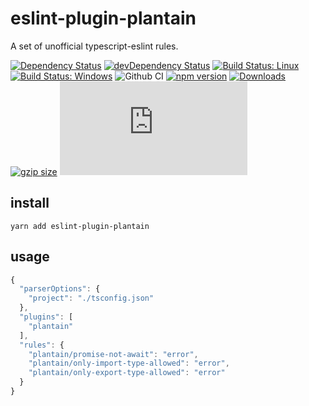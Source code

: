 # eslint-plugin-plantain

A set of unofficial typescript-eslint rules.

[![Dependency Status](https://david-dm.org/plantain-00/eslint-plugin-plantain.svg)](https://david-dm.org/plantain-00/eslint-plugin-plantain)
[![devDependency Status](https://david-dm.org/plantain-00/eslint-plugin-plantain/dev-status.svg)](https://david-dm.org/plantain-00/eslint-plugin-plantain#info=devDependencies)
[![Build Status: Linux](https://travis-ci.org/plantain-00/eslint-plugin-plantain.svg?branch=master)](https://travis-ci.org/plantain-00/eslint-plugin-plantain)
[![Build Status: Windows](https://ci.appveyor.com/api/projects/status/github/plantain-00/eslint-plugin-plantain?branch=master&svg=true)](https://ci.appveyor.com/project/plantain-00/eslint-plugin-plantain/branch/master)
![Github CI](https://github.com/plantain-00/eslint-plugin-plantain/workflows/Github%20CI/badge.svg)
[![npm version](https://badge.fury.io/js/eslint-plugin-plantain.svg)](https://badge.fury.io/js/eslint-plugin-plantain)
[![Downloads](https://img.shields.io/npm/dm/eslint-plugin-plantain.svg)](https://www.npmjs.com/package/eslint-plugin-plantain)
[![gzip size](https://img.badgesize.io/https://unpkg.com/eslint-plugin-plantain?compression=gzip)](https://unpkg.com/eslint-plugin-plantain)
[![type-coverage](https://img.shields.io/badge/dynamic/json.svg?label=type-coverage&prefix=%E2%89%A5&suffix=%&query=$.typeCoverage.atLeast&uri=https%3A%2F%2Fraw.githubusercontent.com%2Fplantain-00%2Feslint-plugin-plantain%2Fmaster%2Fpackage.json)](https://github.com/plantain-00/eslint-plugin-plantain)

## install

`yarn add eslint-plugin-plantain`

## usage

```js
{
  "parserOptions": {
    "project": "./tsconfig.json"
  },
  "plugins": [
    "plantain"
  ],
  "rules": {
    "plantain/promise-not-await": "error",
    "plantain/only-import-type-allowed": "error",
    "plantain/only-export-type-allowed": "error"
  }
}
```
